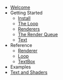 - [Welcome](README.md)
- Getting Started
  - [Install](installing.md)
  - [The Loop](loop.md)
  - [Renderers](renderers.md)
  - [The Render Queue](render-queue.md)
  - [Text](text.md)
- Reference
  - [Renderer](reference/renderer.md)
  - [Loop](reference/loop.md)
  - [TextBox](reference/text-box.md)
- Examples
 - [Text and Shaders](ex1.md)
